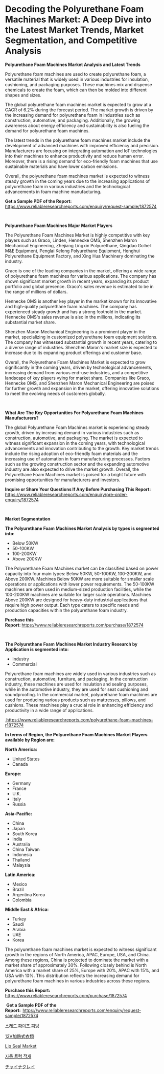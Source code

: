 <p><h1>Decoding the Polyurethane Foam Machines Market: A Deep Dive into the Latest Market Trends, Market Segmentation, and Competitive Analysis</h1></p><p><strong>Polyurethane Foam Machines Market Analysis and Latest Trends</strong></p>
<p><p>Polyurethane foam machines are used to create polyurethane foam, a versatile material that is widely used in various industries for insulation, cushioning, and packaging purposes. These machines mix and dispense chemicals to create the foam, which can then be molded into different shapes and sizes.</p><p>The global polyurethane foam machines market is expected to grow at a CAGR of 6.2% during the forecast period. The market growth is driven by the increasing demand for polyurethane foam in industries such as construction, automotive, and packaging. Additionally, the growing awareness about energy efficiency and sustainability is also fueling the demand for polyurethane foam machines.</p><p>The latest trends in the polyurethane foam machines market include the development of advanced machines with improved efficiency and precision. Manufacturers are focusing on integrating automation and IoT technologies into their machines to enhance productivity and reduce human error. Moreover, there is a rising demand for eco-friendly foam machines that use sustainable materials and have lower carbon emissions.</p><p>Overall, the polyurethane foam machines market is expected to witness steady growth in the coming years due to the increasing applications of polyurethane foam in various industries and the technological advancements in foam machine manufacturing.</p></p>
<p><strong>Get a Sample PDF of the Report:&nbsp;</strong> <a href="https://www.reliableresearchreports.com/enquiry/request-sample/1872574">https://www.reliableresearchreports.com/enquiry/request-sample/1872574</a></p>
<p>&nbsp;</p>
<p><strong>Polyurethane Foam Machines Major Market Players</strong></p>
<p><p>The Polyurethane Foam Machines Market is highly competitive with key players such as Graco, Linden, Hennecke OMS, Shenzhen Maron Mechanical Engineering, Zhejiang Lingxin Polyurethane, Qingdao Golhel M&E Equipment, Penglai Kelong Polyurethane Equipment, Henghui Polyurethane Equipment Factory, and Xing Hua Machinery dominating the industry. </p><p>Graco is one of the leading companies in the market, offering a wide range of polyurethane foam machines for various applications. The company has shown significant market growth in recent years, expanding its product portfolio and global presence. Graco's sales revenue is estimated to be in the range of millions of dollars.</p><p>Hennecke OMS is another key player in the market known for its innovative and high-quality polyurethane foam machines. The company has experienced steady growth and has a strong foothold in the market. Hennecke OMS's sales revenue is also in the millions, indicating its substantial market share.</p><p>Shenzhen Maron Mechanical Engineering is a prominent player in the market, specializing in customized polyurethane foam equipment solutions. The company has witnessed substantial growth in recent years, catering to a diverse range of industries. Shenzhen Maron's market size is expected to increase due to its expanding product offerings and customer base.</p><p>Overall, the Polyurethane Foam Machines Market is expected to grow significantly in the coming years, driven by technological advancements, increasing demand from various end-use industries, and a competitive landscape of key players vying for market share. Companies like Graco, Hennecke OMS, and Shenzhen Maron Mechanical Engineering are poised for further growth and expansion in the market, offering innovative solutions to meet the evolving needs of customers globally.</p></p>
<p>&nbsp;</p>
<p><strong>What Are The Key Opportunities For Polyurethane Foam Machines Manufacturers?</strong></p>
<p><p>The global Polyurethane Foam Machines market is experiencing steady growth, driven by increasing demand in various industries such as construction, automotive, and packaging. The market is expected to witness significant expansion in the coming years, with technological advancements and innovation contributing to the growth. Key market trends include the rising adoption of eco-friendly foam materials and the increasing use of automation in foam manufacturing processes. Factors such as the growing construction sector and the expanding automotive industry are also expected to drive the market growth. Overall, the Polyurethane Foam Machines market is poised for a bright future with promising opportunities for manufacturers and investors.</p></p>
<p><strong>Inquire or Share Your Questions If Any Before Purchasing This Report:</strong> <a href="https://www.reliableresearchreports.com/enquiry/pre-order-enquiry/1872574">https://www.reliableresearchreports.com/enquiry/pre-order-enquiry/1872574</a></p>
<p>&nbsp;</p>
<p><strong>Market Segmentation</strong></p>
<p><strong>The Polyurethane Foam Machines Market Analysis by types is segmented into:</strong></p>
<p><ul><li>Below 50KW</li><li>50-100KW</li><li>100-200KW</li><li>Above 200KW</li></ul></p>
<p><p>The Polyurethane Foam Machines market can be classified based on power capacity into four main types: Below 50KW, 50-100KW, 100-200KW, and Above 200KW. Machines Below 50KW are more suitable for smaller scale operations or applications with lower power requirements. The 50-100KW machines are often used in medium-sized production facilities, while the 100-200KW machines are suitable for larger scale operations. Machines Above 200KW are designed for heavy-duty industrial applications that require high power output. Each type caters to specific needs and production capacities within the polyurethane foam industry.</p></p>
<p><strong>Purchase this Report:&nbsp;</strong><a href="https://www.reliableresearchreports.com/purchase/1872574">https://www.reliableresearchreports.com/purchase/1872574</a></p>
<p>&nbsp;</p>
<p><strong>The Polyurethane Foam Machines Market Industry Research by Application is segmented into:</strong></p>
<p><ul><li>Industry</li><li>Commercial</li></ul></p>
<p><p>Polyurethane foam machines are widely used in various industries such as construction, automotive, furniture, and packaging. In the construction industry, these machines are used for insulation and sealing purposes, while in the automotive industry, they are used for seat cushioning and soundproofing. In the commercial market, polyurethane foam machines are used for producing various products such as mattresses, pillows, and cushions. These machines play a crucial role in enhancing efficiency and productivity in a wide range of applications.</p></p>
<p><a href="https://www.reliableresearchreports.com/polyurethane-foam-machines-r1872574">&nbsp;https://www.reliableresearchreports.com/polyurethane-foam-machines-r1872574</a></p>
<p><strong>In terms of Region, the Polyurethane Foam Machines Market Players available by Region are:</strong></p>
<p>
    <p> <strong> North America: </strong>
        <ul>
            <li>United States</li>
            <li>Canada</li>
        </ul>
        </p> 
    <p> <strong> Europe: </strong>
        <ul>
            <li>Germany</li>
            <li>France</li>
            <li>U.K.</li>
            <li>Italy</li>
            <li>Russia</li>
        </ul>
        </p> 
    <p> <strong> Asia-Pacific: </strong>
        <ul>
            <li>China</li>
            <li>Japan</li>
            <li>South Korea</li>
            <li>India</li>
            <li>Australia</li>
            <li>China Taiwan</li>
            <li>Indonesia</li>
            <li>Thailand</li>
            <li>Malaysia</li>
        </ul>
        </p> 
    <p> <strong> Latin America: </strong>
        <ul>
            <li>Mexico</li>
            <li>Brazil</li>
            <li>Argentina Korea</li>
            <li>Colombia</li>
        </ul>
        </p> 
    <p> <strong> Middle East & Africa: </strong>
        <ul>
            <li>Turkey</li>
            <li>Saudi</li>
            <li>Arabia</li>
            <li>UAE</li>
            <li>Korea</li>
        </ul>
    </p>
    </p>
<p><p>The polyurethane foam machines market is expected to witness significant growth in the regions of North America, APAC, Europe, USA, and China. Among these regions, China is projected to dominate the market with a market share of approximately 30%. Following closely behind is North America with a market share of 25%, Europe with 20%, APAC with 15%, and USA with 10%. This distribution reflects the increasing demand for polyurethane foam machines in various industries across these regions.</p></p>
<p><strong>Purchase this Report: </strong><a href="https://www.reliableresearchreports.com/purchase/1872574">https://www.reliableresearchreports.com/purchase/1872574</a></p>
<p>&nbsp;<strong>Get a Sample PDF of the Report:&nbsp;&nbsp;</strong><a href="https://www.reliableresearchreports.com/enquiry/request-sample/1872574">https://www.reliableresearchreports.com/enquiry/request-sample/1872574</a></p>
<p><strong></strong></p>
<p><p><a href="https://github.com/LanceOlsotn8978/Market-Research-Report-List-1/blob/main/741127520526.md">스레드 파이프 피팅</a></p><p><a href="https://medium.com/@aurelianghideanu2022/2024%E5%B9%B4%E3%81%8B%E3%82%892031%E5%B9%B4%E3%81%BE%E3%81%A7%E3%81%AE%E6%9C%9F%E9%96%93%E3%81%AB%E4%BA%88%E6%B8%AC%E3%81%95%E3%82%8C%E3%81%9F12v%E3%83%92%E3%83%BC%E3%82%BF%E3%83%BC%E3%83%95%E3%82%A1%E3%83%83%E3%82%B7%E3%83%A7%E3%83%B3%E5%B8%82%E5%A0%B4%E3%81%AE%E5%8B%95%E5%90%91%E3%81%A8%E5%B8%82%E5%A0%B4%E5%88%86%E6%9E%90-b263cb3345f3">12V加熱式衣類</a></p><p><a href="https://github.com/edytherolanlouisejk1miz0wig/Market-Research-Report-List-2/blob/main/lip-seal-market.md">Lip Seal Market</a></p><p><a href="https://medium.com/@fosterfahey1971/%EC%9E%90%EB%8F%99%ED%99%94%EB%90%9C-%ED%8A%B8%EB%9F%AD-%EB%A1%9C%EB%94%A9-%EC%8B%9C%EC%9E%A5-%EA%B7%9C%EB%AA%A8-%EC%8B%9C%EC%9E%A5-%EC%A0%84%EB%A7%9D-%EB%B0%8F-%EC%8B%9C%EC%9E%A5-%EC%98%88%EC%B8%A1-2024%EB%85%84%EB%B6%80%ED%84%B0-2031%EB%85%84-27118fa3f397">자동 트럭 적재</a></p><p><a href="https://medium.com/@craigurcottrte8/2024%E5%B9%B4%E3%81%8B%E3%82%892031%E5%B9%B4%E3%81%BE%E3%81%A7%E3%81%AE%E4%B8%AD%E5%9B%BD%E3%81%AE%E7%B2%98%E5%9C%9F%E5%B8%82%E5%A0%B4%E3%81%AE%E5%8B%95%E5%90%91%E3%81%A8%E5%B8%82%E5%A0%B4%E5%88%86%E6%9E%90%E3%82%92%E4%BA%88%E6%B8%AC%E3%81%97%E3%81%BE%E3%81%99-0601e8ed57c3">チャイナクレイ</a></p></p>